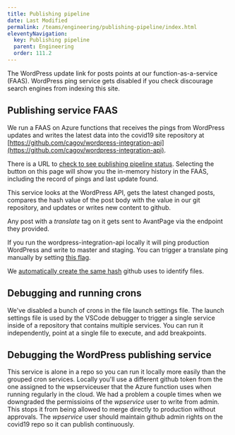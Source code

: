```yaml
---
title: Publishing pipeline
date: Last Modified 
permalink: /teams/engineering/publishing-pipeline/index.html
eleventyNavigation:
  key: Publishing pipeline
  parent: Engineering
  order: 111.2
---
```


The WordPress update link for posts points at our function-as-a-service (FAAS). WordPress ping service gets disabled if you check discourage search engines from indexing this site.

## Publishing service FAAS

We run a FAAS on Azure functions that receives the pings from WordPress updates and writes the latest data into the covid19 site repository at [https://github.com/cagov/wordpress-integration-api](https://github.com/cagov/wordpress-integration-api).

There is a URL to [check to see publishing pipeline status](https://fa-cdt-covid19-d-001.azurewebsites.net/WordPressService). Selecting the button on this page will show you the in-memory history in the FAAS, including the record of pings and last update found.

This service looks at the WordPress API, gets the latest changed posts, compares the hash value of the post body with the value in our git repository, and updates or writes new content to github. 

Any post with a _translate_ tag on it gets sent to AvantPage via the endpoint they provided.

If you run the wordpress-integration-api locally it will ping production WordPress and write to master and staging. You can trigger a translate ping manually by setting [this flag](https://github.com/cagov/wordpress-integration-api/blob/dbc325d103d1184a7dcb98d3173afee00dbfd167/WordPressService/index.js#L26).

We [automatically create the same hash](https://github.com/cagov/wordpress-integration-api/blob/dbc325d103d1184a7dcb98d3173afee00dbfd167/WordPressService/index.js#L21) github uses to identify files.

## Debugging and running crons

We've disabled a bunch of crons in the file launch settings file. The launch settings file is used by the VSCode debugger to trigger a single service inside of a repository that contains multiple services. You can run it independently, point at a single file to execute, and add breakpoints.

## Debugging the WordPress publishing service

This service is alone in a repo so you can run it locally more easily than the grouped cron services. Locally you'll use a different github token from the one assigned to the wpserviceuser that the Azure function uses when running regularly in the cloud. We had a problem a couple times when we downgraded the permissioins of the _wpservice_ user to write from admin. This stops it from being allowed to merge directly to production without approvals. The _wpservice_ user should maintain github admin rights on the covid19 repo so it can publish continuously.
